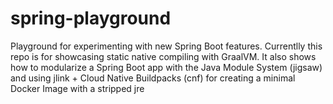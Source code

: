 # spring-playground
Playground for experimenting with new Spring Boot features. Currentlly this repo is for showcasing static native compiling with GraalVM. It also shows how to modularize a Spring Boot app with the Java Module System (jigsaw) and using jlink + Cloud Native Buildpacks (cnf) for creating a minimal Docker Image with a stripped jre
